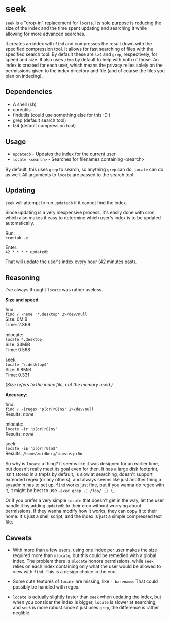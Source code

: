 seek
====

`seek` is a "drop-in" replacement for `locate`. Its sole purpose is reducing the size of the index and the time spent updating and searching it while allowing for more advanced searches.

It creates an index with `find` and compresses the result down with the specified compression tool. It allows for fast searching of files with the specified search tool. By default these are `lz4` and `grep`, respectively, for speed and size. It also uses `/tmp` by default to help with both of those. An index is created for each user, which means the privacy relies solely on the permissions given to the index directory and file (and of course the files you plan on indexing).

Dependencies
------------

- A shell (sh)
- coreutils
- findutils (could use something else for this :D )
- grep (default search tool)
- lz4 (default compression tool)

Usage
-----

- `updatedb` - Updates the index for the current user
- `locate <search>` - Searches for filenames containing \<search>

By default, this uses `grep` to search, so anything `grep` can do, `locate` can do as well. All arguments to `locate` are passed to the search tool.

Updating
--------

`seek` will attempt to run `updatedb` if it cannot find the index.

Since updating is a very inexpensive process, it's easily done with cron, which also makes it easy to determine which user's index is to be updated automatically.

Run:  
`crontab -e`

Enter:  
`42 * * * * updatedb`

That will update the user's index every hour (42 minutes past).

Reasoning
---------

I've always thought `locate` was rather useless.

**Size and speed**:

find:  
`find / -name '*.desktop' 2>/dev/null`  
Size: 0MiB  
Time: 2.869

mlocate:  
`locate *.desktop`  
Size: 33MiB  
Time: 0.568

seek:  
`locate '\.desktop$'`  
Size: 9.8MiB  
Time: 0.331

*(Size refers to the index file, not the memory used.)*

**Accuracy**:

find:  
`find / -iregex 'p(or|r0)n$' 2>/dev/null`  
Results: *none*

mlocate:  
`locate -ir 'p(or|r0)n$'`  
Results: *none*

seek:  
`locate -iE 'p(or|r0)n$'`  
Results: `/home/zoidberg/lobsterpr0n`

So why is `locate` a thing? It seems like it was designed for an earlier time, but doesn't really meet its goal even for then. It has a large disk footprint, isn't stored in a tmpfs by default, is slow at searching, doesn't support extended regex (or any others), and always seems like just another thing a sysadmin has to set up. `find` works just fine, but if you wanna do regex with it, it might be best to use `-exec grep -E /foo/ {} \;`.

Or if you prefer a very simple `locate` that doesn't get in the way, let the user handle it by adding `updatedb` to their cron without worrying about permissions. If they wanna modify how it works, they can copy it to their home. It's just a shell script, and the index is just a simple compressed text file.

Caveats
-------

- With more than a few users, using one index per user makes the size required more than `mlocate`, but this could be remedied with a global index. The problem there is `mlocate` honors permissions, while `seek` relies on each index containing only what the user would be allowed to view with `find`. This is a design choice in the end.

- Some cute features of `locate` are missing, like `--basename`. That could possibly be handled with regex.

- `locate` is actually slightly faster than `seek` when updating the index, but when you consider the index is bigger, `locate` is slower at searching, and `seek` is more robust since it just uses `grep`, the difference is rather neglible.
